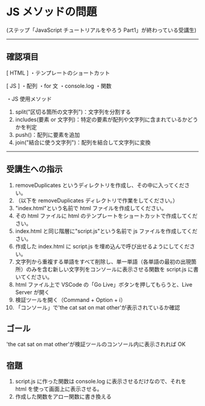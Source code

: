 # JS メソッドの問題

(ステップ「JavaScript チュートリアルをやろう Part1」が終わっている受講生)

---

## 確認項目

[ HTML ]
・テンプレートのショートカット

[ JS ]
・配列
・for 文
・console.log
・関数

・JS 使用メソッド

1. split("区切る箇所の文字列")：文字列を分割する
2. includes(要素 or 文字列)：特定の要素が配列や文字列に含まれているかどうかを判定
3. push()：配列に要素を追加
4. join("結合に使う文字列")：配列を結合して文字列に変換

---

## 受講生への指示

1. removeDuplicates というディレクトリを作成し、その中に入ってください。
2. （以下を removeDuplicates ディレクトリで作業をしてください。）
3. "index.html"という名前で html ファイルを作成してください。
4. その html ファイルに html のテンプレートをショートカットで作成してください。
5. index.html と同じ階層に"script.js"という名前で js ファイルを作成してください。
6. 作成した index.html に script.js を埋め込んで呼び出せるようにしてください。
7. 文字列から重複する単語をすべて削除し、単一単語（各単語の最初の出現箇所）のみを含む新しい文字列をコンソールに表示させる関数を script.js に書いてください。
8. html ファイル上で VSCode の「Go Live」ボタンを押してもらうと、Live Server が開く
9. 検証ツールを開く（Command + Option + i）
10. 「コンソール」で'the cat sat on mat other'が表示されているか確認

<!--
removeDuplicates('the cat sat on the mat on the other cat')
==> 'the cat sat on mat other'を返す（重複した単語をなくす）

-->

## ゴール

'the cat sat on mat other'が検証ツールのコンソール内に表示されれば OK

## 宿題

1. script.js に作った関数は console.log に表示させるだけなので、それを html を使って画面上に表示させる。
2. 作成した関数をアロー関数に書き換える
